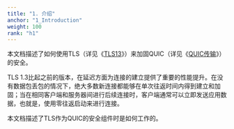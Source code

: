 ```yaml
---
title: "1. 介绍"
anchor: "1_Introduction"
weight: 100
rank: "h1"
---
```


本文档描述了如何使用TLS（详见《[TLS13](https://www.rfc-editor.org/info/rfc8446)》）来加固QUIC（详见《[QUIC传输](../RFC9000_Chinese_Translation)》）的安全。

TLS 1.3比起之前的版本，在延迟方面为连接的建立提供了重要的性能提升。在没有数据包丢包的情况下，绝大多数新连接都能够在单次往返时间内得到建立和加固；当在相同客户端和服务器间进行后续连接时，客户端通常可以立即发送应用数据，也就是，使用零往返启动来进行连接。

本文档描述了TLS作为QUIC的安全组件时是如何工作的。

